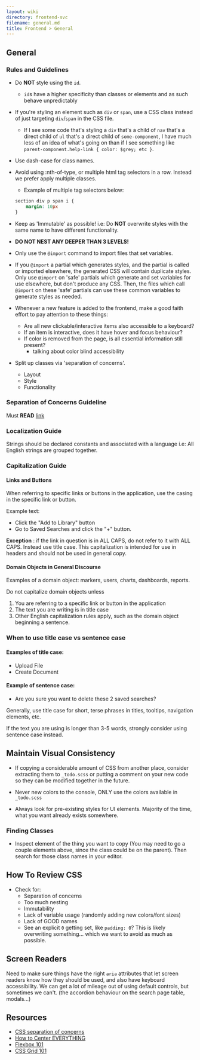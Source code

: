 ```yaml
---
layout: wiki
directory: frontend-svc
filename: general.md
title: Frontend > General
---
```

## General 
### Rules and Guidelines
- Do **NOT** style using the `id`.
    - `id`s have a higher specificity than classes or elements and as such behave unpredictably
- If you're styling an element such as `div` or `span`, use a CSS class instead of just targeting `div`/`span` in the CSS file. 
  - If  I see some code that's styling a `div` that's a child of `nav` that's a direct child of `ul` that's a direct child of `some-component`, 
  I have much less of an idea of what's going on than if I see something like `parent-component.help-link { color: $grey; etc }`.
- Use dash-case for class names.
- Avoid using :nth-of-type, or multiple html tag selectors in a row. Instead we prefer apply multiple classes. 
   - Example of multiple tag selectors below: 
    ```css
    section div p span i { 
        margin: 10px
    }
    ```
    
- Keep as 'Immutable' as possible! i.e: Do **NOT** overwrite styles with the same name to have different functionality.
- **DO NOT NEST ANY DEEPER THAN 3 LEVELS!**
- Only use the `@import` command to import files that set variables. 
- If you `@import` a partial which generates styles, and the partial is called or imported elsewhere, the generated CSS will contain duplicate styles. 
Only use `@import` on 'safe' partials which generate and set variables for use elsewhere, but don't produce any CSS. 
Then, the files which call `@import` on these 'safe' partials can use these common variables to generate styles as needed. 
- Whenever a new feature is added to the frontend, make a good faith effort to pay attention to these things:
    - Are all new clickable/interactive items also accessible to a keyboard?
    - If an item is interactive, does it have hover and focus behaviour?
    - If color is removed from the page, is all essential information still present? 
        - talking about color blind accessibility
        
- Split up classes via 'separation of concerns'.
    - Layout
    - Style
    - Functionality
    
### Separation of Concerns Guideline
Must **READ** [link](https://adamwathan.me/css-utility-classes-and-separation-of-concerns/)

### Localization Guide
Strings should be declared constants and associated with a language i.e: All English strings are grouped together.

### Capitalization Guide

#### Links and Buttons

When referring to specific links or buttons in the application, use the casing in the specific link or button. 

Example text: 

- Click the "Add to Library" button
- Go to Saved Searches and click the "+" button. 

**Exception** : if the link in question is in ALL CAPS, do not refer to it with ALL CAPS. Instead use title case. This capitalization is intended for use in headers and should not be used in general copy. 

#### Domain Objects in General Discourse

Examples of a domain object: markers, users, charts, dashboards, reports. 

Do not capitalize domain objects unless 

1. You are referring to a specific link or button in the application
2. The text you are writing is in title case
3. Other English capitalization rules apply, such as the domain object beginning a sentence. 

### When to use title case vs sentence case

#### Examples of title case:

- Upload File
- Create Document

#### Example of sentence case: 

- Are you sure you want to delete these 2 saved searches?

Generally, use title case for short, terse phrases in titles, tooltips, navigation elements, etc. 

If the text you are using is longer than 3-5 words, strongly consider using sentence case instead.

## Maintain Visual Consistency
- If copying a considerable amount of CSS from another place, consider extracting them to `_todo.scss` or 
  putting a comment on your new code so they can be modified together in the future.
    
- Never new colors to the console, ONLY use the colors available in `_todo.scss`
- Always look for pre-existing styles for UI elements. Majority of the time, what you want already exists somewhere. 

### Finding Classes
- Inspect element of the thing you want to copy (You may need to go a couple elements above, since the class could be on the parent). Then search for those class names in your editor.

## How To Review CSS
 - Check for:
    - Separation of concerns
    - Too much nesting
    - Immutability 
    - Lack of variable usage (randomly adding new colors/font sizes)
    - Lack of GOOD names   
    - See an explicit `0` getting set, like `padding: 0`? This is likely overwriting something... which we want to avoid as much as possible.

## Screen Readers
Need to make sure things have the right `aria` attributes that let screen readers know how they should be used, and also have keyboard accessibility. 
We can get a lot of mileage out of using default controls, but sometimes we can't. (the accordion behaviour on the search page table, modals...)

## Resources
- [CSS separation of concerns](https://adamwathan.me/css-utility-classes-and-separation-of-concerns/)
- [How to Center EVERYTHING](https://css-tricks.com/centering-css-complete-guide/)
- [Flexbox 101](https://css-tricks.com/snippets/css/a-guide-to-flexbox/)
- [CSS Grid 101](https://css-tricks.com/snippets/css/complete-guide-grid/)
